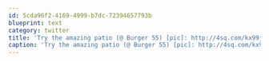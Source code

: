 ```yaml
---
id: 5cda96f2-4169-4999-b7dc-72394657793b
blueprint: text
category: twitter
title: 'Try the amazing patio (@ Burger 55) [pic]: http://4sq.com/kx99jH'
caption: 'Try the amazing patio (@ Burger 55) [pic]: http://4sq.com/kx99jH'
---
```


